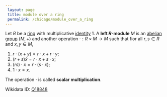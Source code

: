 ```yaml
---
 layout: page
 title: module over a ring
 permalink: /chicago/module_over_a_ring
---
```


Let $R$ be a [ring](https://defsmath.github.io/DefsMath/ring) with multiplicative [identity](https://defsmath.github.io/DefsMath/identity_element) $1$. A **left $R$-module** $M$ is an [abelian](https://defsmath.github.io/DefsMath/abelian) [group](https://defsmath.github.io/DefsMath/group) $(M, +)$ and another operation $\cdot : R\times M \to M$ such that fior all $r,s\in R$ and $x,y\in M$,
1. $r\cdot (x+y) = r\cdot x + r\cdot y$;
2. $(r+s)\dot x = r\cdot x + s\cdot x$;
3. $(rs)\cdot x = r\cdot (s\cdot x)$;
4. $1\cdot x = x$.

The operation $\cdot$ is called **scalar multiplication**.

Wikidata ID: [Q18848](https://www.wikidata.org/wiki/Q18848)